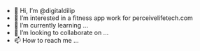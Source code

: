 - 👋 Hi, I’m @digitaldilip
- 👀 I’m interested in a fitness app work for perceivelifetech.com
- 🌱 I’m currently learning ...
- 💞️ I’m looking to collaborate on ...
- 📫 How to reach me ...

<!---
digitaldilip/perceivelifetech.com is a ✨ special ✨ repository because its `README.md` (this file) appears on your GitHub profile.
You can click the Preview link to take a look at your changes.
--->
